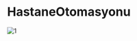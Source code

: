 # HastaneOtomasyonu
![1](https://user-images.githubusercontent.com/79102666/141747501-46bce50a-1d47-427e-8238-f480f8408aea.png)
